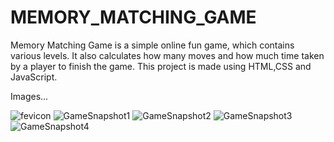 # MEMORY_MATCHING_GAME
Memory Matching Game is a simple online fun game, which contains various levels. It also calculates how many moves and how much time taken by a player to finish the game. This project is made using HTML,CSS and JavaScript.

Images...


![fevicon](https://user-images.githubusercontent.com/94553590/209392062-c58da925-9e34-4fde-9d32-5c88f3988d20.png)
![GameSnapshot1](https://user-images.githubusercontent.com/94553590/209392075-f2867ea2-82d6-4c39-b634-be2e5c6be83d.png)
![GameSnapshot2](https://user-images.githubusercontent.com/94553590/209392081-0046d2c8-5c27-4644-aede-e8b51f0b371f.png)
![GameSnapshot3](https://user-images.githubusercontent.com/94553590/209392085-f162f390-de5d-472d-9a12-becd23502093.png)
![GameSnapshot4](https://user-images.githubusercontent.com/94553590/209392093-fe7232cb-ec4b-462b-b744-dced07102063.png)
